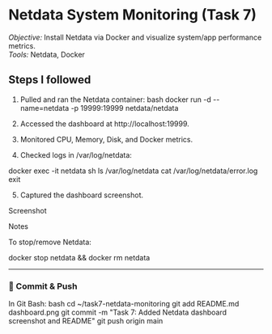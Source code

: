 # Netdata System Monitoring (Task 7)

*Objective:* Install Netdata via Docker and visualize system/app performance metrics.  
*Tools:* Netdata, Docker

## Steps I followed
1. Pulled and ran the Netdata container:
   bash
   docker run -d --name=netdata -p 19999:19999 netdata/netdata

2. Accessed the dashboard at http://localhost:19999.


3. Monitored CPU, Memory, Disk, and Docker metrics.


4. Checked logs in /var/log/netdata:

docker exec -it netdata sh
ls /var/log/netdata
cat /var/log/netdata/error.log
exit


5. Captured the dashboard screenshot.



Screenshot



Notes

To stop/remove Netdata:

docker stop netdata && docker rm netdata


---

### **⿣ Commit & Push**
In Git Bash:
bash
cd ~/task7-netdata-monitoring
git add README.md dashboard.png
git commit -m "Task 7: Added Netdata dashboard screenshot and README"
git push origin main
